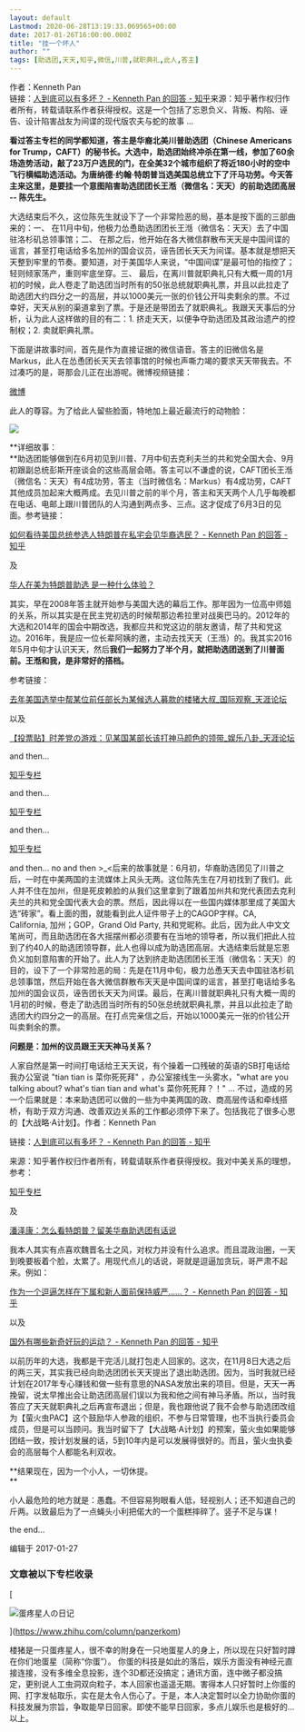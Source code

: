 ```yaml
---
layout: default
Lastmod: 2020-06-28T13:19:33.069565+00:00
date: 2017-01-26T16:00:00.000Z
title: "挂一个坏人"
author: ""
tags: [助选团,天天,知乎,微信,川普,就职典礼,此人,答主]
---
```


作者：Kenneth Pan  
链接：[人到底可以有多坏？ - Kenneth Pan 的回答 - 知乎](https://www.zhihu.com/question/28094932/answer/142976752)来源：知乎著作权归作者所有，转载请联系作者获得授权。这是一个包括了忘恩负义、背叛、构陷、诬告、设计陷害战友为间谍的现代版农夫与蛇的故事 ...

**看过答主专栏的同学都知道，答主是华裔北美川普助选团（Chinese Americans for Trump，CAFT）的秘书长。大选中，助选团始终冲杀在第一线，参加了60余场造势活动，敲了23万户选民的门，在全美32个城市组织了将近180小时的空中飞行横幅助选活动。为唐纳德·约翰·特朗普当选美国总统立下了汗马功劳。今天答主来这里，是要挂一个意图陷害助选团团长王湉（微信名：天天）的前助选团高层 -- 陈先生。**

大选结束后不久，这位陈先生就设下了一个非常险恶的局，基本是按下面的三部曲来的：一、 在11月中旬，他极力怂恿助选团团长王湉（微信名：天天）去了中国驻洛杉矶总领事馆；二、 在那之后，他开始在各大微信群散布天天是中国间谍的谣言，甚至打电话给多名加州的国会议员，诬告团长天天为间谍。基本就是想把天天整到牢里的节奏。要知道，对于美国华人来说，“中国间谍”是最可怕的指控了；轻则倾家荡产，重则牢底坐穿。三、 最后，在离川普就职典礼只有大概一周的1月初的时候，此人卷走了助选团当时所有的50张总统就职典礼票，并且以此拉走了助选团大约四分之一的高层，并以1000美元一张的价钱公开叫卖剩余的票。不过幸好，天天从别的渠道拿到了票。于是还是带团去了就职典礼。我跟天天事后的分析，认为此人这样做的目的有二：1. 挤走天天，以便争夺助选团及其政治遗产的控制权；2. 卖就职典礼票。

下面是讲故事时间，首先是作为直接证据的微信语音。答主的旧微信名是Markus，此人在怂恿团长天天去领事馆的时候也声嘶力竭的要求天天带我去。不过凑巧的是，哥那会儿正在出游呢。微博视频链接：

[微博](https://link.zhihu.com/?target=http%3A//www.weibo.com/1233766127/EsFgT1Lvs)

此人的尊容。为了给此人留些脸面，特地加上最近最流行的动物脸：

![](https://images.weserv.nl/?url=https%3A//pic3.zhimg.com/v2-af4c8fd52cce112c87d70cecabf630e6_b.jpg)

  
**详细故事：  
**助选团能够做到在6月初见到川普、7月中旬去克利夫兰的共和党全国大会、9月初跟副总统彭斯开座谈会的这些高层会晤。答主可以不谦虚的说，CAFT团长王湉（微信名：天天）有4成功劳，答主（当时微信名：Markus）有4成功劳，CAFT其他成员加起来大概两成。去见川普之前的半个月，答主和天天两个人几乎每晚都在电话、电邮上跟川普团队的人沟通到两点多、三点。这才促成了6月3日的见面。参考链接：

[如何看待美国总统参选人特朗普在私宅会见华裔选民？ - Kenneth Pan 的回答 - 知乎](https://www.zhihu.com/question/47094646/answer/104501018)

及

[华人在美为特朗普助选 是一种什么体验？](https://link.zhihu.com/?target=http%3A//www.guancha.cn/Panzekang/2016_09_18_374627.shtml)

其实，早在2008年答主就开始参与美国大选的幕后工作。那年因为一位高中师姐的关系，所以其实是在民主党初选的时候帮那边希拉里对战奥巴马的。2012年的大选和2014年的国会中期改选，我都应共和党这边的朋友邀请，帮了共和党这边。2016年，我是应一位长辈阿姨的邀，主动去找天天（王湉）的。我其实2016年5月中旬才认识天天，然后**我们一起努力了半个月，就把助选团送到了川普面前。王湉和我，是非常好的搭档。**

参考链接：

[去年美国选举中帮某位前任部长为某候选人募款的楼猪大叔\_国际观察\_天涯论坛](https://link.zhihu.com/?target=http%3A//bbs.tianya.cn/post-worldlook-702312-1.shtml)

以及

[【投票贴】时差党の游戏：见某国某部长该打神马颜色的领带\_娱乐八卦\_天涯论坛](https://link.zhihu.com/?target=http%3A//bbs.tianya.cn/post-funinfo-5856523-1.shtml)

and then...

[知乎专栏](https://zhuanlan.zhihu.com/p/21258482)

and then...

[知乎专栏](https://zhuanlan.zhihu.com/p/21618660?refer=panzerkom)

and then...

[知乎专栏](https://zhuanlan.zhihu.com/p/22463957?refer=panzerkom)

and then... no and then >\_<后来的故事就是：6月初，华裔助选团见了川普之后，一时在中美两国的主流媒体上风头无两。这位陈先生在7月初找到了我们。此人并不住在加州，但是死皮赖脸的从我们这里拿到了跟着加州共和党代表团去克利夫兰的共和党全国代表大会的票。然后，因此得以在一些国内媒体那里成了美国大选“砖家”。看上面的图，就能看到此人证件带子上的CAGOP字样。CA, California, 加州；GOP，Grand Old Party, 共和党昵称。此后，因为此人中文文笔尚可，而且助选团在各大摇摆州都必须要有在当地的领导者，所以我们把此人拉到了约40人的助选团领导群，此人也得以成为助选团高层。大选结束后就是忘恩负义加刻意陷害的开始了。此人为了达到挤走助选团团长王湉（微信名：天天）的目的，设下了一个非常险恶的局：先是在11月中旬，极力怂恿天天去中国驻洛杉矶总领事馆，然后开始在各大微信群散布天天是中国间谍的谣言，甚至打电话给多名加州的国会议员，诬告团长天天为间谍。最后，在离川普就职典礼只有大概一周的1月初的时候，卷走了助选团当时所有的50张总统就职典礼票，并且以此拉走了助选团大约四分之一的高层。在打点完亲信之后，开始以1000美元一张的价钱公开叫卖剩余的票。

**问题是：加州的议员跟王天天神马关系？**

人家自然是第一时间打电话给王天天说，有个操着一口残破的英语的SB打电话给我办公室说 "tian tian is 菜你死死拜" ，办公室接线生一头雾水，"what are you talking about? what's tian tian and what's 菜你死死拜？！" ... 不过，造成的另一个后果就是：本来助选团可以做的一些为中美两国的政、商高层传话和牵线搭桥，有助于双方沟通、改善双边关系的工作都必须停下来了。包括我花了很多心思的【大战略·A计划】。作者：Kenneth Pan

链接：[人到底可以有多坏？ - Kenneth Pan 的回答 - 知乎](https://www.zhihu.com/question/28094932/answer/142976752)

来源：知乎著作权归作者所有，转载请联系作者获得授权。我对中美关系的理想，参考：

[知乎专栏](https://zhuanlan.zhihu.com/p/22581714)

及

[潘泽康：怎么看特朗普？留美华裔助选团有话说](https://link.zhihu.com/?target=http%3A//www.guancha.cn/Panzekang/2017_01_04_387567.shtml)

我本人其实有点喜欢魏晋名士之风，对权力并没有什么追求。而且混政治圈，一天到晚要板着个脸，太累了。用现代点儿的话说，哥就是逗逼加贪玩，哥严肃不起来。例如：

[作为一个逗逼怎样在下属和新人面前保持威严……？ - Kenneth Pan 的回答 - 知乎](https://www.zhihu.com/question/53880059/answer/142873801?group_id=808101270278787072)

以及

[国外有哪些新奇好玩的运动？ - Kenneth Pan 的回答 - 知乎](https://www.zhihu.com/question/51728822/answer/142797285)

以前历年的大选，我都是干完活儿就打包走人回家的。这次，在11月8日大选之后的两三天，其实我已经向助选团团长天天提出了退出助选团。因为，当时我就已经计划在2017年专心赚钱和做一些有意思的NASA发放出来的项目。但是，天天一再挽留，说太早推出会让助选团高层们误以为我和他之间有神马矛盾。所以，当时我答应了天天就职典礼之后再宣布退出；但是，我也跟他说了我不会参与助选团改组为【萤火虫PAC】这个鼓励华人参政的组织，不参与日常管理，也不当执行委员会成员，但是可以当顾问。我当时留下了【大战略·A计划】的预案，萤火虫如果能够团结一致，按计划发展的话，5到10年内是可以发展得很好的。而且，萤火虫执委会的高层每个人都能名利双收。

**结果现在，因为一个小人，一切休提。  
**

小人最危险的地方就是：愚蠢。不但容易狗眼看人低，轻视别人；还不知道自己的斤两。以致最后为了一点蝇头小利把偌大的一个蛋糕摔碎了。竖子不足与谋！

the end...

编辑于 2017-01-27

### 文章被以下专栏收录

[

![蛋疼星人の日记](https://images.weserv.nl/?url=https%3A//pic2.zhimg.com/4b6c5d881a66a26055124821ff0ab976_xs.jpg)



](https://www.zhihu.com/column/panzerkom)

楼猪是一只蛋疼星人，很不幸的附身在一只地蛋星人的身上，所以现在只好暂时蹲在你们地蛋星（简称“你蛋”）。 你蛋的科技是如此的落后，娱乐方面没有神经元直接连接，没有多维全息投影，连个3D都还没搞定；通讯方面，连中微子都没搞定，更别说人工虫洞双向粒子，本人回家也遥遥无期。害得本人只好暂时上你蛋的网、打字发帖取乐，实在是太令人伤心了。于是，本人决定暂时以全力协助你蛋的科技发展为宗旨，争取能早日回家。即使不能早日回家，多点儿娱乐也是极好的... 以上。

